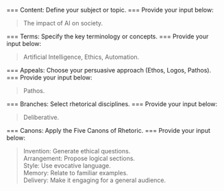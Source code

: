 === Content: Define your subject or topic. ===
Provide your input below:  
> The impact of AI on society.  

=== Terms: Specify the key terminology or concepts. ===
Provide your input below:  
> Artificial Intelligence, Ethics, Automation.  

=== Appeals: Choose your persuasive approach (Ethos, Logos, Pathos). ===
Provide your input below:  
> Pathos.  

=== Branches: Select rhetorical disciplines. ===
Provide your input below:  
> Deliberative.  

=== Canons: Apply the Five Canons of Rhetoric. ===
Provide your input below:  
> Invention: Generate ethical questions.  
> Arrangement: Propose logical sections.  
> Style: Use evocative language.  
> Memory: Relate to familiar examples.  
> Delivery: Make it engaging for a general audience.
